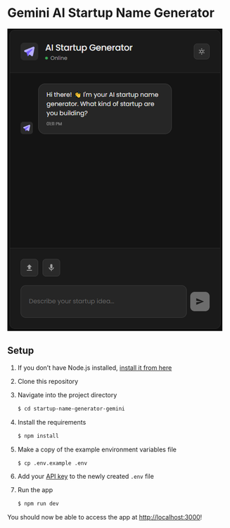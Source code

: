 # Gemini AI Startup Name Generator

![Computer View](https://github.com/zahidulsifat/startup-name-generator-gemini/blob/master/Preview.PNG)



## Setup

1. If you don’t have Node.js installed, [install it from here](https://nodejs.org/en/)

2. Clone this repository

3. Navigate into the project directory

   ```bash
   $ cd startup-name-generator-gemini
   ```

4. Install the requirements

   ```bash
   $ npm install
   ```
5. Make a copy of the example environment variables file

   ```bash
   $ cp .env.example .env
   ```
6. Add your [API key](https://aistudio.google.com/prompts/new_chat) to the newly created `.env` file

7. Run the app

   ```bash
   $ npm run dev
   ```

You should now be able to access the app at [http://localhost:3000](http://localhost:3000)!
